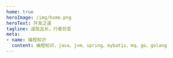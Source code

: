 ```yaml
---
home: true
heroImage: /img/home.png
heroText: 开发之道
tagline: 道阻且长，行者将至
meta:
- name: 编程知识
  content: 编程知识，java、jvm、spring、mybatis、mq、go、golang
---
```

<!--

命名方式 英文 大驼峰命名
全文分类管理：
1. 前端
2. 后端
3. 系统设计
4. 工具
5. 户外
6. 基础


全文标签管理：
1. 规范
2. 算法&数据结构
3. Nginx
4. Redis
5. Shell
6. Go
7. Python
8. Git
9. IDE
10. Java
11. JVM
12. JDK
13. Mybatis
14. Spring
15. SpringMVC
16. SpringBoot
17. VUE
18. Vuepress
19. Electron
 
-->
